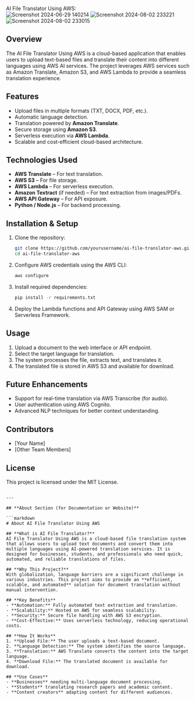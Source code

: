 AI File Translator Using AWS:  
![Screenshot 2024-06-29 140214](https://github.com/user-attachments/assets/e65a39d4-dd32-4dbd-9f30-c59a396265b0)
![Screenshot 2024-08-02 233221](https://github.com/user-attachments/assets/183871ec-f9fe-4fb2-a812-343f8d444c28)
![Screenshot 2024-08-02 233015](https://github.com/user-attachments/assets/f5931c79-13c6-4458-a187-86654578f8c5)

 

## **Overview**  
The AI File Translator Using AWS is a cloud-based application that enables users to upload text-based files and translate their content into different languages using AWS AI services. The project leverages AWS services such as Amazon Translate, Amazon S3, and AWS Lambda to provide a seamless translation experience.  

## **Features**  
- Upload files in multiple formats (TXT, DOCX, PDF, etc.).  
- Automatic language detection.  
- Translation powered by **Amazon Translate**.  
- Secure storage using **Amazon S3**.  
- Serverless execution via **AWS Lambda**.  
- Scalable and cost-efficient cloud-based architecture.  

## **Technologies Used**  
- **AWS Translate** – For text translation.  
- **AWS S3** – For file storage.  
- **AWS Lambda** – For serverless execution.  
- **Amazon Textract** (if needed) – For text extraction from images/PDFs.  
- **AWS API Gateway** – For API exposure.  
- **Python / Node.js** – For backend processing.  

## **Installation & Setup**  
1. Clone the repository:  
   ```bash
   git clone https://github.com/yourusername/ai-file-translator-aws.git
   cd ai-file-translator-aws
   ```  
2. Configure AWS credentials using the AWS CLI:  
   ```bash
   aws configure
   ```  
3. Install required dependencies:  
   ```bash
   pip install -r requirements.txt
   ```  
4. Deploy the Lambda functions and API Gateway using AWS SAM or Serverless Framework.  

## **Usage**  
1. Upload a document to the web interface or API endpoint.  
2. Select the target language for translation.  
3. The system processes the file, extracts text, and translates it.  
4. The translated file is stored in AWS S3 and available for download.  

## **Future Enhancements**  
- Support for real-time translation via AWS Transcribe (for audio).  
- User authentication using AWS Cognito.  
- Advanced NLP techniques for better context understanding.  

## **Contributors**  
- [Your Name]  
- [Other Team Members]  

## **License**  
This project is licensed under the MIT License.  
```

---

## **About Section (for Documentation or Website)**  

```markdown
# About AI File Translator Using AWS  

## **What is AI File Translator?**  
AI File Translator Using AWS is a cloud-based file translation system that allows users to upload text documents and convert them into multiple languages using AI-powered translation services. It is designed for businesses, students, and professionals who need quick, automated, and reliable translations of files.  

## **Why This Project?**  
With globalization, language barriers are a significant challenge in various industries. This project aims to provide an **efficient, scalable, and automated** solution for document translation without manual intervention.  

## **Key Benefits**  
- **Automation:** Fully automated text extraction and translation.  
- **Scalability:** Hosted on AWS for seamless scalability.  
- **Security:** Secure file handling with AWS S3 encryption.  
- **Cost-Effective:** Uses serverless technology, reducing operational costs.  

## **How It Works**  
1. **Upload File:** The user uploads a text-based document.  
2. **Language Detection:** The system identifies the source language.  
3. **Translation:** AWS Translate converts the content into the target language.  
4. **Download File:** The translated document is available for download.  

## **Use Cases**  
- **Businesses** needing multi-language document processing.  
- **Students** translating research papers and academic content.  
- **Content creators** adapting content for different audiences.  
